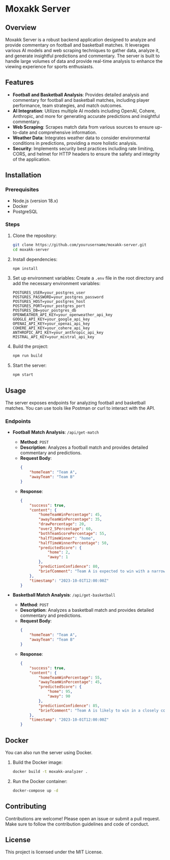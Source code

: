 # Moxakk Server

## Overview
Moxakk Server is a robust backend application designed to analyze and provide commentary on football and basketball matches. It leverages various AI models and web scraping techniques to gather data, analyze it, and generate insightful predictions and commentary. The server is built to handle large volumes of data and provide real-time analysis to enhance the viewing experience for sports enthusiasts.

## Features
- **Football and Basketball Analysis**: Provides detailed analysis and commentary for football and basketball matches, including player performance, team strategies, and match outcomes.
- **AI Integration**: Utilizes multiple AI models including OpenAI, Cohere, Anthropic, and more for generating accurate predictions and insightful commentary.
- **Web Scraping**: Scrapes match data from various sources to ensure up-to-date and comprehensive information.
- **Weather Data**: Integrates weather data to consider environmental conditions in predictions, providing a more holistic analysis.
- **Security**: Implements security best practices including rate limiting, CORS, and helmet for HTTP headers to ensure the safety and integrity of the application.

## Installation

### Prerequisites
- Node.js (version 18.x)
- Docker
- PostgreSQL

### Steps
1. Clone the repository:
    ```sh
    git clone https://github.com/yourusername/moxakk-server.git
    cd moxakk-server
    ```

2. Install dependencies:
    ```sh
    npm install
    ```

3. Set up environment variables:
    Create a `.env` file in the root directory and add the necessary environment variables:
    ```env
    POSTGRES_USER=your_postgres_user
    POSTGRES_PASSWORD=your_postgres_password
    POSTGRES_HOST=your_postgres_host
    POSTGRES_PORT=your_postgres_port
    POSTGRES_DB=your_postgres_db
    OPENWEATHER_API_KEY=your_openweather_api_key
    GOOGLE_API_KEY=your_google_api_key
    OPENAI_API_KEY=your_openai_api_key
    COHERE_API_KEY=your_cohere_api_key
    ANTHROPIC_API_KEY=your_anthropic_api_key
    MISTRAL_API_KEY=your_mistral_api_key
    ```

4. Build the project:
    ```sh
    npm run build
    ```

5. Start the server:
    ```sh
    npm start
    ```

## Usage
The server exposes endpoints for analyzing football and basketball matches. You can use tools like Postman or curl to interact with the API.

### Endpoints
- **Football Match Analysis**: `/api/get-match`
    - **Method**: `POST`
    - **Description**: Analyzes a football match and provides detailed commentary and predictions.
    - **Request Body**:
        ```json
        {
            "homeTeam": "Team A",
            "awayTeam": "Team B"
        }
        ```
    - **Response**:
        ```json
        {
            "success": true,
            "content": {
                "homeTeamWinPercentage": 45,
                "awayTeamWinPercentage": 35,
                "drawPercentage": 20,
                "over2_5Percentage": 60,
                "bothTeamScorePercentage": 55,
                "halfTimeWinner": "home",
                "halfTimeWinnerPercentage": 50,
                "predictedScore": {
                    "home": 2,
                    "away": 1
                },
                "predictionConfidence": 80,
                "briefComment": "Team A is expected to win with a narrow margin."
            },
            "timestamp": "2023-10-01T12:00:00Z"
        }
        ```

- **Basketball Match Analysis**: `/api/get-basketball`
    - **Method**: `POST`
    - **Description**: Analyzes a basketball match and provides detailed commentary and predictions.
    - **Request Body**:
        ```json
        {
            "homeTeam": "Team A",
            "awayTeam": "Team B"
        }
        ```
    - **Response**:
        ```json
        {
            "success": true,
            "content": {
                "homeTeamWinPercentage": 55,
                "awayTeamWinPercentage": 45,
                "predictedScore": {
                    "home": 95,
                    "away": 90
                },
                "predictionConfidence": 85,
                "briefComment": "Team A is likely to win in a closely contested match."
            },
            "timestamp": "2023-10-01T12:00:00Z"
        }
        ```

## Docker
You can also run the server using Docker.

1. Build the Docker image:
    ```sh
    docker build -t moxakk-analyzer .
    ```

2. Run the Docker container:
    ```sh
    docker-compose up -d
    ```

## Contributing
Contributions are welcome! Please open an issue or submit a pull request. Make sure to follow the contribution guidelines and code of conduct.

## License
This project is licensed under the MIT License.
